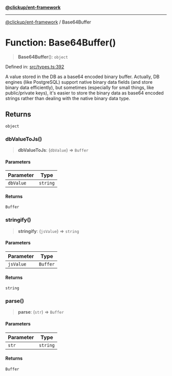 [**@clickup/ent-framework**](../README.md)

***

[@clickup/ent-framework](../globals.md) / Base64Buffer

# Function: Base64Buffer()

> **Base64Buffer**(): `object`

Defined in: [src/types.ts:392](https://github.com/clickup/ent-framework/blob/master/src/types.ts#L392)

A value stored in the DB as a base64 encoded binary buffer. Actually, DB
engines (like PostgreSQL) support native binary data fields (and store binary
data efficiently), but sometimes (especially for small things, like
public/private keys), it's easier to store the binary data as base64 encoded
strings rather than dealing with the native binary data type.

## Returns

`object`

### dbValueToJs()

> **dbValueToJs**: (`dbValue`) => `Buffer`

#### Parameters

| Parameter | Type |
| ------ | ------ |
| `dbValue` | `string` |

#### Returns

`Buffer`

### stringify()

> **stringify**: (`jsValue`) => `string`

#### Parameters

| Parameter | Type |
| ------ | ------ |
| `jsValue` | `Buffer` |

#### Returns

`string`

### parse()

> **parse**: (`str`) => `Buffer`

#### Parameters

| Parameter | Type |
| ------ | ------ |
| `str` | `string` |

#### Returns

`Buffer`
